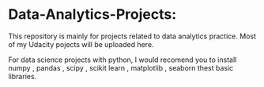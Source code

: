 # Data-Analytics-Projects:
This repository is mainly for projects related to data analytics practice. Most of my Udacity pojects will be uploaded here. 

For data science projects with python, I would recomend you to install numpy , pandas , scipy , scikit learn , matplotlib , seaborn
thest basic libraries. 
